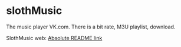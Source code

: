 # slothMusic
The music player VK.com. There is a bit rate, M3U playlist, download.

SlothMusic web: [Absolute README link](http://music.pavlovdmitry.com/)